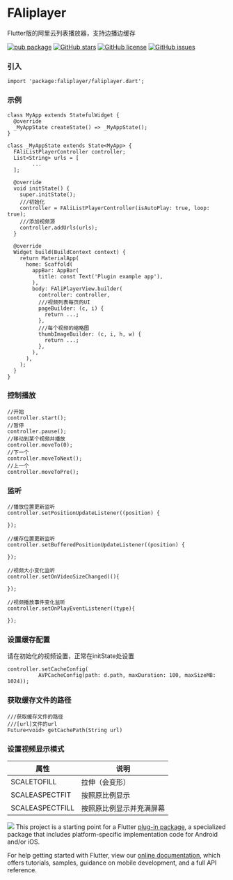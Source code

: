 # FAliplayer

Flutter版的阿里云列表播放器，支持边播边缓存

[![pub package](https://img.shields.io/pub/v/extended_text.svg)](https://pub.dartlang.org/packages/extended_text) [![GitHub stars](https://img.shields.io/github/stars/fluttercandies/extended_text)](https://github.com/fluttercandies/extended_text/stargazers) [![GitHub license](https://img.shields.io/github/license/fluttercandies/extended_text)](https://github.com/fluttercandies/extended_text/blob/master/LICENSE)  [![GitHub issues](https://img.shields.io/github/issues/fluttercandies/extended_text)](https://github.com/fluttercandies/extended_text/issues) <a target="_blank" href="https://jq.qq.com/?_wv=1027&k=5bcc0gy"></a>
### 引入
```
import 'package:faliplayer/faliplayer.dart';
```
### 示例
```
class MyApp extends StatefulWidget {
  @override
  _MyAppState createState() => _MyAppState();
}

class _MyAppState extends State<MyApp> {
  FAliListPlayerController controller;
  List<String> urls = [
        ...
  ];

  @override
  void initState() {
    super.initState();
    ///初始化
    controller = FAliListPlayerController(isAutoPlay: true, loop: true);
    ///添加视频源
    controller.addUrls(urls);
  }

  @override
  Widget build(BuildContext context) {
    return MaterialApp(
      home: Scaffold(
        appBar: AppBar(
          title: const Text('Plugin example app'),
        ),
        body: FAliPlayerView.builder(
          controller: controller,
          ///视频列表每页的UI
          pageBuilder: (c, i) {
            return ...;
          },
          ///每个视频的缩略图
          thumbImageBuilder: (c, i, h, w) {
            return ...;
          },
        ),
      ),
    );
  }
}

```
### 控制播放
```
//开始
controller.start();
//暂停
controller.pause();
//移动到某个视频并播放
controller.moveTo(0);
//下一个
controller.moveToNext();
//上一个
controller.moveToPre();
```
### 监听

```
//播放位置更新监听
controller.setPositionUpdateListener((position) {

});

//缓存位置更新监听
controller.setBufferedPositionUpdateListener((position) {

});

//视频大小变化监听
controller.setOnVideoSizeChanged((){

});

//视频播放事件变化监听
controller.setOnPlayEventListener((type){
      
});
```
### 设置缓存配置
请在初始化的视频设置，正常在initState处设置

```
controller.setCacheConfig(
          AVPCacheConfig(path: d.path, maxDuration: 100, maxSizeMB: 1024));
```
### 获取缓存文件的路径

```
///获取缓存文件的路径
///[url]文件的url
Future<void> getCachePath(String url)
```
### 设置视频显示模式
属性 | 说明
------- | -------
SCALETOFILL            |      拉伸（会变形）
SCALEASPECTFIT         |      按照原比例显示
SCALEASPECTFILL        |      按照原比例显示并充满屏幕


![](https://github.com/Dovvvis/FAliPlayer/blob/master/gif/s.gif)
This project is a starting point for a Flutter
[plug-in package](https://flutter.dev/developing-packages/),
a specialized package that includes platform-specific implementation code for
Android and/or iOS.

For help getting started with Flutter, view our 
[online documentation](https://flutter.dev/docs), which offers tutorials, 
samples, guidance on mobile development, and a full API reference.
